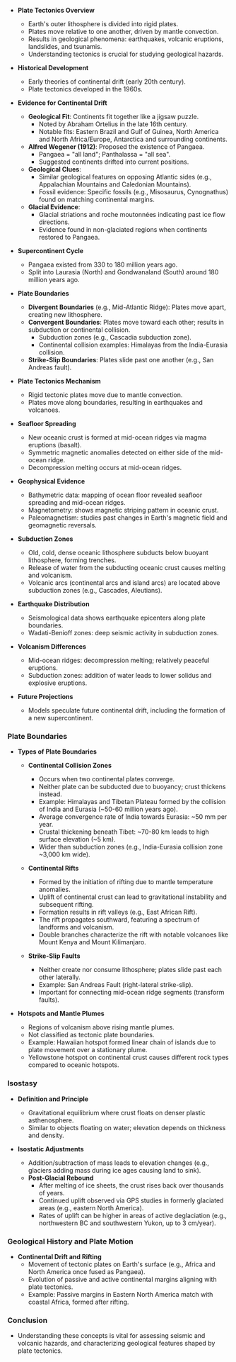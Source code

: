 - **Plate Tectonics Overview**
  - Earth's outer lithosphere is divided into rigid plates.
  - Plates move relative to one another, driven by mantle convection.
  - Results in geological phenomena: earthquakes, volcanic eruptions, landslides, and tsunamis.
  - Understanding tectonics is crucial for studying geological hazards.

- **Historical Development**
  - Early theories of continental drift (early 20th century).
  - Plate tectonics developed in the 1960s.

- **Evidence for Continental Drift**
  - **Geological Fit**: Continents fit together like a jigsaw puzzle.
    - Noted by Abraham Ortelius in the late 16th century.
    - Notable fits: Eastern Brazil and Gulf of Guinea, North America and North Africa/Europe, Antarctica and surrounding continents.
  - **Alfred Wegener (1912)**: Proposed the existence of Pangaea.
    - Pangaea = "all land"; Panthalassa = "all sea".
    - Suggested continents drifted into current positions.
  - **Geological Clues**:
    - Similar geological features on opposing Atlantic sides (e.g., Appalachian Mountains and Caledonian Mountains).
    - Fossil evidence: Specific fossils (e.g., Misosaurus, Cynognathus) found on matching continental margins.
  - **Glacial Evidence**: 
    - Glacial striations and roche moutonnées indicating past ice flow directions.
    - Evidence found in non-glaciated regions when continents restored to Pangaea.

- **Supercontinent Cycle**
  - Pangaea existed from 330 to 180 million years ago.
  - Split into Laurasia (North) and Gondwanaland (South) around 180 million years ago.

- **Plate Boundaries**
  - **Divergent Boundaries** (e.g., Mid-Atlantic Ridge): Plates move apart, creating new lithosphere.
  - **Convergent Boundaries**: Plates move toward each other; results in subduction or continental collision.
    - Subduction zones (e.g., Cascadia subduction zone).
    - Continental collision examples: Himalayas from the India-Eurasia collision.
  - **Strike-Slip Boundaries**: Plates slide past one another (e.g., San Andreas fault).

- **Plate Tectonics Mechanism**
  - Rigid tectonic plates move due to mantle convection.
  - Plates move along boundaries, resulting in earthquakes and volcanoes.

- **Seafloor Spreading**
  - New oceanic crust is formed at mid-ocean ridges via magma eruptions (basalt).
  - Symmetric magnetic anomalies detected on either side of the mid-ocean ridge.
  - Decompression melting occurs at mid-ocean ridges.

- **Geophysical Evidence**
  - Bathymetric data: mapping of ocean floor revealed seafloor spreading and mid-ocean ridges.
  - Magnetometry: shows magnetic striping pattern in oceanic crust.
  - Paleomagnetism: studies past changes in Earth's magnetic field and geomagnetic reversals.

- **Subduction Zones**
  - Old, cold, dense oceanic lithosphere subducts below buoyant lithosphere, forming trenches.
  - Release of water from the subducting oceanic crust causes melting and volcanism.
  - Volcanic arcs (continental arcs and island arcs) are located above subduction zones (e.g., Cascades, Aleutians).

- **Earthquake Distribution**
  - Seismological data shows earthquake epicenters along plate boundaries.
  - Wadati-Benioff zones: deep seismic activity in subduction zones.

- **Volcanism Differences**
  - Mid-ocean ridges: decompression melting; relatively peaceful eruptions.
  - Subduction zones: addition of water leads to lower solidus and explosive eruptions.

- **Future Projections**
  - Models speculate future continental drift, including the formation of a new supercontinent. 

### Plate Boundaries

- **Types of Plate Boundaries**
  - **Continental Collision Zones**
    - Occurs when two continental plates converge.
    - Neither plate can be subducted due to buoyancy; crust thickens instead.
    - Example: Himalayas and Tibetan Plateau formed by the collision of India and Eurasia (~50-60 million years ago).
    - Average convergence rate of India towards Eurasia: ~50 mm per year.
    - Crustal thickening beneath Tibet: ~70-80 km leads to high surface elevation (~5 km).
    - Wider than subduction zones (e.g., India-Eurasia collision zone ~3,000 km wide).
    
  - **Continental Rifts**
    - Formed by the initiation of rifting due to mantle temperature anomalies.
    - Uplift of continental crust can lead to gravitational instability and subsequent rifting.
    - Formation results in rift valleys (e.g., East African Rift).
    - The rift propagates southward, featuring a spectrum of landforms and volcanism.
    - Double branches characterize the rift with notable volcanoes like Mount Kenya and Mount Kilimanjaro.
    
  - **Strike-Slip Faults**
    - Neither create nor consume lithosphere; plates slide past each other laterally.
    - Example: San Andreas Fault (right-lateral strike-slip).
    - Important for connecting mid-ocean ridge segments (transform faults).
    
- **Hotspots and Mantle Plumes**
  - Regions of volcanism above rising mantle plumes.
  - Not classified as tectonic plate boundaries.
  - Example: Hawaiian hotspot formed linear chain of islands due to plate movement over a stationary plume.
  - Yellowstone hotspot on continental crust causes different rock types compared to oceanic hotspots.

### Isostasy
- **Definition and Principle**
  - Gravitational equilibrium where crust floats on denser plastic asthenosphere.
  - Similar to objects floating on water; elevation depends on thickness and density.
  
- **Isostatic Adjustments**
  - Addition/subtraction of mass leads to elevation changes (e.g., glaciers adding mass during ice ages causing land to sink).
  - **Post-Glacial Rebound**
    - After melting of ice sheets, the crust rises back over thousands of years.
    - Continued uplift observed via GPS studies in formerly glaciated areas (e.g., eastern North America).
    - Rates of uplift can be higher in areas of active deglaciation (e.g., northwestern BC and southwestern Yukon, up to 3 cm/year).

### Geological History and Plate Motion
- **Continental Drift and Rifting**
  - Movement of tectonic plates on Earth's surface (e.g., Africa and North America once fused as Pangaea).
  - Evolution of passive and active continental margins aligning with plate tectonics.
  - Example: Passive margins in Eastern North America match with coastal Africa, formed after rifting.

### Conclusion
- Understanding these concepts is vital for assessing seismic and volcanic hazards, and characterizing geological features shaped by plate tectonics.